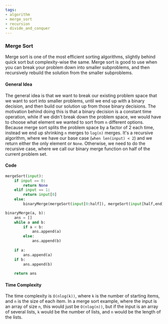 ```yaml
---
tags:
- algorithm
- merge_sort
- recursion
- divide_and_conquer
---
```

### Merge Sort
Merge sort is one of the most efficient sorting algorithms, slightly behind quick sort but complexity-wise the same. Merge sort is good to use when you can break your problem down into smaller subproblems, and then recursively rebuild the solution from the smaller subproblems.

#### General Idea
The general idea is that we want to break our existing problem space that we want to sort into smaller problems, until we end up with a binary decision, and then build our solution up from those binary decisions.
The motivation behind doing this is that a binary decision is a constant time operation, while if we didn't break down the problem space, we would have to choose what element we wanted to sort from `n` different options. Because merge sort splits the problem space by a factor of 2 each time, instead we end up shrinking `n` merges to `log(n)` merges. 
It's a recursive algorithm, where we have our base case (`when len(input) < 2`) and we return either the only element or `None`. Otherwise, we need to do the recursive case, where we call our binary merge function on half of the current problem set.
#### Code
```python
mergeSort(input):
    if input == 0:
        return None
    elif input == 1:
        return input[0]
    else:
        binaryMerge(mergeSort(input[0:half]), mergeSort(input[half,end]))

binaryMerge(a, b):
    ans = []
    while a and b:
        if a < b:
            ans.append(a)
        else:
            ans.append(b)
    
    if a:
        ans.append(a)
    if b: 
        ans.append(b)
    
    return ans
```

#### Time Complexity
The time complexity is `O(nlog(k))`, where `k` is the number of starting items, and `n` is the size of each item. In a merge sort example, where the input is an array of size `n`, this would just be `O(nlog(n))`, but if the input is an array of several lists, `k` would be the number of lists, and `n` would be the length of the lists. 